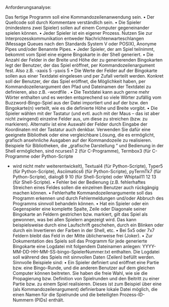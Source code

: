 

Anforderungsanalyse:



Das fertige Programm soll eine Kommandozeilenanwendung sein.
• Der Quellcode soll durch Kommentare verständlich sein.
• Die Spieler (mindestens zwei Spieler) sollen auf einem Computer gegeneinander
spielen können.
• Jeder Spieler ist ein eigener Prozess. Nutzen Sie zur Interprozesskommunikation entweder Nachrichtenwarteschlangen (Message
Queues nach den Standards System V oder POSIX), Anonyme Pipes
und/oder Benannte Pipes.
• Jeder Spieler, der am Spiel teilnimmt, bekommt vom Spiel eine eigene Bingokarte in der Shell generiert.
• Die Anzahl der Felder in der Breite und Höhe der zu generierenden Bingokarten legt der Benutzer, der das Spiel eröffnet, per Kommandozeilenargument
fest. Also z.B. -xaxis 5 -yaxis 5
• Die Werte der Felder auf der Bingokarte sollen aus einer Textdatei eingelesen und per Zufall verteilt werden. Konkret soll der Benutzer, der das Spiel
eröffnet, die Möglichkeit haben, per Kommandozeilenargument den Pfad und
Dateinamen der Textdatei zu definieren, also z.B. -wordfile <dateiname>.
• Die Textdatei kann auch gerne mehr Wörter enthalten und es werden entsprechend so viele Wörter zufällig vom Buzzword-Bingo-Spiel aus der Datei
importiert und auf der bzw. den Bingokarte(n) verteilt, wie es die definierte
Höhe und Breite vorgibt.
• Die Spieler wählen mit der Tastatur (und evtl. auch mit der Maus – das ist
aber nicht zwingend) einzelne Felder aus, um diese zu streichen (bzw. zu markieren). Alternativ ist eine Auswahl der Felder durch Eingabe der Koordinaten
mit der Tastatur auch denkbar. Verwenden Sie dafür eine geeignete Bibliothek
oder eine vergleichbare Lösung, die es ermöglicht, grafisch ansehnliche Ausgaben auf der Kommandozeile zu realisieren. Beispiele für Bibliotheken, die
„grafische Darstellung “ und Bedienung in der Shell ermöglichen, sind ncurses1 2 (für C-Programme), Termbox3
(für C-Programme oder Python-Scripte
- wird nicht mehr weiterentwickelt), Textual4
(für Python-Scripte), Typer5
(für Python-Scripte), Asciimatics6
(für Python-Scripte), pyTermTk7
(für
Python-Scripte), dialog8 9 10 (für Shell-Scripte) oder Whiptail11 12 13 (für
Shell-Scripte).
• Fehler bei der Bedienung (z.B. fehlerhaftes Streichen eines Feldes sollen die
einzelnen Benutzer auch rückgängig machen können.
• Fehlerhafte Kommandozeilenargumente soll das Programm erkennen und
durch Fehlermeldungen und/oder Abbruch des Programms sinnvoll behandeln
können.
• Hat ein Spieler oder ein Gegenspieler eine komplette Spalte, Zeile oder Diagonale seiner Bingokarte an Feldern gestrichen bzw. markiert, gilt das Spiel
als gewonnen, was bei allen Spielern angezeigt wird. Das kann beispielsweise
durch eine Laufschrift geschehen, durch ein Blinken oder durch ein Invertieren
der Farben in der Shell, etc.
• Bei 5x5 oder 7x7 Feldern bleibt das Feld in der Mitte üblicherweise frei (Joker).
• Zur Dokumentation des Spiels soll das Programm für jede generierte Bingokarte eine Logdatei mit folgendem Dateinamen anlegen:
YYYY-MM-DD-HH-MM-SS-bingo-SpielerNummer.txt enthalten. Die Logdatei soll während des Spiels mit sinnvollen Daten (Zeilen)
befüllt werden. Sinnvolle Beispiele sind: • Ein Spieler definiert und eröffnet eine Partie bzw. eine Bingo-Runde, und die
anderen Benutzer auf dem gleichen Computer können beitreten. Sie haben die
freie Wahl, wie sie die Propagierung bzw. Definition von Spielrunden und den
Beitritt zu einer Partie bzw. zu einem Spiel realisieren. Dieses ist zum Beispiel
über eine (als Kommandozeilenargument) definierbare lokale Datei möglich,
die einen Namen für die Spielrunde und die beteiligten Prozess-ID-Nummern
(PIDs) enthält. 
